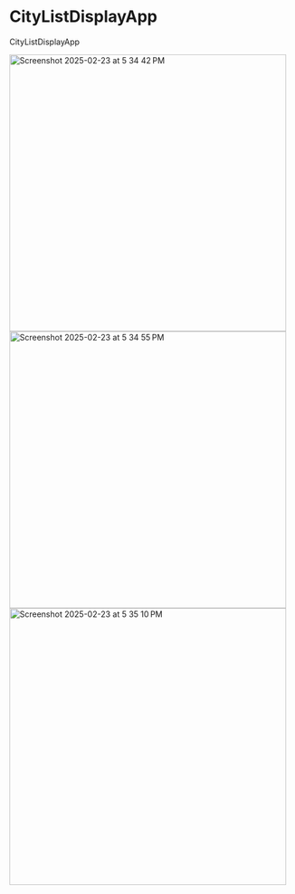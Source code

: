 # CityListDisplayApp
CityListDisplayApp

<img width="489" alt="Screenshot 2025-02-23 at 5 34 42 PM" src="https://github.com/user-attachments/assets/0a4b618e-1dfc-407a-89a6-a640f922ed7d" />
<img width="489" alt="Screenshot 2025-02-23 at 5 34 55 PM" src="https://github.com/user-attachments/assets/1e21fb3d-d5d5-4b8e-a3c0-f515e5731bf6" />
<img width="489" alt="Screenshot 2025-02-23 at 5 35 10 PM" src="https://github.com/user-attachments/assets/6fa38f7f-a733-44de-bcb6-496963289b4e" />
